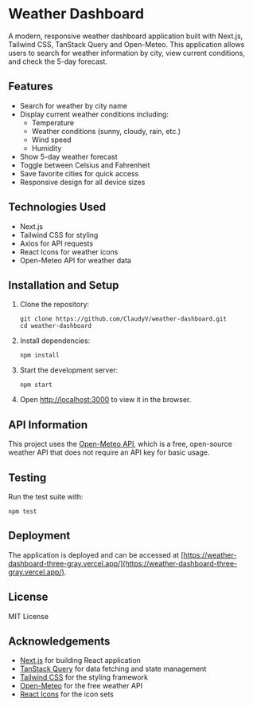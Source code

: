 # Weather Dashboard

A modern, responsive weather dashboard application built with Next.js, Tailwind CSS, TanStack Query and Open-Meteo. This application allows users to search for weather information by city, view current conditions, and check the 5-day forecast.

## Features

- Search for weather by city name
- Display current weather conditions including:
  - Temperature
  - Weather conditions (sunny, cloudy, rain, etc.)
  - Wind speed
  - Humidity
- Show 5-day weather forecast
- Toggle between Celsius and Fahrenheit
- Save favorite cities for quick access
- Responsive design for all device sizes

## Technologies Used

- Next.js
- Tailwind CSS for styling
- Axios for API requests
- React Icons for weather icons
- Open-Meteo API for weather data

## Installation and Setup

1. Clone the repository:

   ```
   git clone https://github.com/ClaudyV/weather-dashboard.git
   cd weather-dashboard
   ```

2. Install dependencies:

   ```
   npm install
   ```

3. Start the development server:

   ```
   npm start
   ```

4. Open [http://localhost:3000](http://localhost:3000) to view it in the browser.

## API Information

This project uses the [Open-Meteo API](https://open-meteo.com/), which is a free, open-source weather API that does not require an API key for basic usage.

## Testing

Run the test suite with:

```
npm test
```

## Deployment

The application is deployed and can be accessed at [https://weather-dashboard-three-gray.vercel.app/](https://weather-dashboard-three-gray.vercel.app/).

## License

MIT License

## Acknowledgements

- [Next.js](https://nextjs.org/) for building React application
- [TanStack Query](https://tanstack.com/query/latest) for data fetching and state management
- [Tailwind CSS](https://tailwindcss.com/) for the styling framework
- [Open-Meteo](https://open-meteo.com/) for the free weather API
- [React Icons](https://react-icons.github.io/react-icons/) for the icon sets

